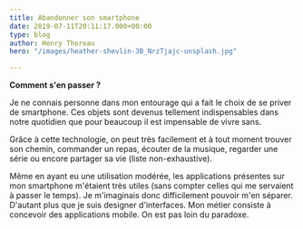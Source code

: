 ```yaml
---
title: Abandonner son smartphone
date: 2019-07-11T20:11:17.000+00:00
type: blog
author: Henry Thoreau
hero: "/images/heather-shevlin-3B_NrzTjajc-unsplash.jpg"

---
```

**Comment s'en passer ?**

Je ne connais personne dans mon entourage qui a fait le choix de se priver de smartphone. Ces objets sont devenus tellement indispensables dans notre quotidien que pour beaucoup il est impensable de vivre sans.

Grâce à cette technologie, on peut très facilement et à tout moment trouver son chemin, commander un repas, écouter de la musique, regarder une série ou encore partager sa vie (liste non-exhaustive).

Même en ayant eu une utilisation modérée, les applications présentes sur mon smartphone m'étaient très utiles (sans compter celles qui me servaient à passer le temps). Je m'imaginais donc difficilement pouvoir m'en séparer. D'autant plus que je suis designer d'interfaces. Mon métier consiste à concevoir des applications mobile. On est pas loin du paradoxe.